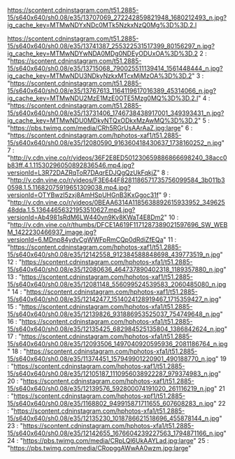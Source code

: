 https://scontent.cdninstagram.com/t51.2885-15/s640x640/sh0.08/e35/13707069_272242859821948_1680212493_n.jpg?ig_cache_key=MTMwNDYxNDc0MTk5NzkxNzQ0Mg%3D%3D.2.l

https://scontent.cdninstagram.com/t51.2885-15/s640x640/sh0.08/e35/13741387_255322531517399_80156297_n.jpg?ig_cache_key=MTMwNDYwNDA0MDg0NDEyODUxOA%3D%3D.2
2
:
"https://scontent.cdninstagram.com/t51.2885-15/s640x640/sh0.08/e35/13715068_790025511139414_1561448444_n.jpg?ig_cache_key=MTMwNDU3NDkyNzkxMTcxMjMzOA%3D%3D.2"
3
:
"https://scontent.cdninstagram.com/t51.2885-15/s640x640/sh0.08/e35/13767613_1164119617016389_45314066_n.jpg?ig_cache_key=MTMwNDU2MzE1MzE0OTE5Mzg0MQ%3D%3D.2.l"
4
:
"https://scontent.cdninstagram.com/t51.2885-15/s640x640/sh0.08/e35/13731406_1746738438917001_349393431_n.jpg?ig_cache_key=MTMwNDU0MDkyNTQxODkxMzAwMQ%3D%3D.2"
5
:
"https://pbs.twimg.com/media/CRh5RGrUsAArAaZ.jpg:large"
6
:
"https://scontent.cdninstagram.com/hphotos-xaf1/t51.2885-15/s640x640/sh0.08/e35/12080590_916360418430637_1738160252_n.jpg"
7
:
"http://v.cdn.vine.co/r/videos/36F2E8ED501230659886866698240_38acc0b83ff.4.1.11530296050892836546.mp4.jpg?versionId=L3R72DAZRqToR7DAqrEDJQgQzUkFqkjZ"
8
:
"http://v.cdn.vine.co/r/videos/F3E644F8281186571735756099584_3b011b30598.1.5.11682075919651309038.mp4.jpg?versionId=OTYBwzI5zxj8AmHSpUHGnB3KxGgoc31f"
9
:
"http://v.cdn.vine.co/r/videos/0BEAA6314A1185638892615933952_34962548dda.1.5.13644656321953510627.mp4.jpg?versionId=Ab4981sRdM6LW440vn9Kv8KWaT4E8Dm2"
10
:
"http://v.cdn.vine.co/r/thumbs/DFCE1A619F1171287389021597696_SW_WEBM_1422230466937_image.jpg?versionId=6.MDnp84ydvCgWWFpRmCQp0dRdiZfEQa"
11
:
"https://scontent.cdninstagram.com/hphotos-xaf1/t51.2885-15/s640x640/sh0.08/e35/12142558_912384588848698_439773519_n.jpg"
12
:
"https://scontent.cdninstagram.com/hphotos-xfa1/t51.2885-15/s640x640/sh0.08/e35/12080636_464737890402318_1189357880_n.jpg"
13
:
"https://scontent.cdninstagram.com/hphotos-xaf1/t51.2885-15/s640x640/sh0.08/e35/12081148_556099524539583_2060485080_n.jpg"
14
:
"https://scontent.cdninstagram.com/hphotos-xaf1/t51.2885-15/s640x640/sh0.08/e35/12142477_1514024128919467_1715359427_n.jpg"
15
:
"https://scontent.cdninstagram.com/hphotos-xfa1/t51.2885-15/s640x640/sh0.08/e35/12139826_931886953525037_754749648_n.jpg"
16
:
"https://scontent.cdninstagram.com/hphotos-xfa1/t51.2885-15/s640x640/sh0.08/e35/12135425_682984525135804_1386842624_n.jpg"
17
:
"https://scontent.cdninstagram.com/hphotos-xfa1/t51.2885-15/s640x640/sh0.08/e35/12093506_1497040920595936_2081186764_n.jpg"
18
:
"https://scontent.cdninstagram.com/hphotos-xfa1/t51.2885-15/s640x640/sh0.08/e35/11374451_157949901220901_490188770_n.jpg"
19
:
"https://scontent.cdninstagram.com/hphotos-xaf1/t51.2885-15/s640x640/sh0.08/e35/12105187_1110956038922287_979374983_n.jpg"
20
:
"https://scontent.cdninstagram.com/hphotos-xaf1/t51.2885-15/s640x640/sh0.08/e35/12139576_592800074191020_261116219_n.jpg"
21
:
"https://scontent.cdninstagram.com/hphotos-xpf1/t51.2885-15/s640x640/sh0.08/e35/1168802_949915871711655_607608283_n.jpg"
22
:
"https://scontent.cdninstagram.com/hphotos-xfa1/t51.2885-15/s640x640/sh0.08/e35/12135230_1018786621518696_455878144_n.jpg"
23
:
"https://scontent.cdninstagram.com/hphotos-xfa1/t51.2885-15/s640x640/sh0.08/e35/12142655_1676604239227563_1794871166_n.jpg"
24
:
"https://pbs.twimg.com/media/CRpLQl6UkAAYLad.jpg:large"
25
:
"https://pbs.twimg.com/media/CRopggAWwAA0wzm.jpg:large"